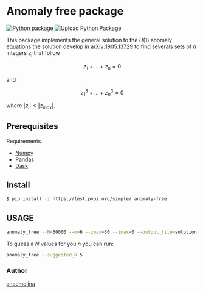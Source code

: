 # Anomaly free package

![Python package](https://github.com/anacmolina/anomaly_free/workflows/Python%20package/badge.svg)
![Upload Python Package](https://github.com/anacmolina/anomaly_free/workflows/Upload%20Python%20Package/badge.svg)

This package implements the general solution to the $U(1)$ anomaly equations the solution develop in [arXiv:1905.13729](https://arxiv.org/pdf/1905.13729.pdf) to find severals sets of $n$ integers $z_i$ that follow

$$ z_{1} + ... + z_{n} = 0 $$ 

and

$$ z_{1}^{3} + ... + z_{n}^{3} = 0 $$

where $|z_i|<|z_{max}|$.

## Prerequisites

Requirements 
- [Numpy](https://numpy.org/)
- [Pandas](https://pandas.pydata.org/)
- [Dask](https://www.dask.org/)

## Install
```bash
$ pip install -i https://test.pypi.org/simple/ anomaly-free
```

## USAGE
```bash
anomaly_free --N=50000 --m=6 --zmax=30 --imax=0 --output_file=solution 5
```

To guess a $N$ values for you $n$ you can run:
```bash
anomaly_free --suggested_N 5
```

### Author
[anacmolina](https://github.com/anacmolina)


